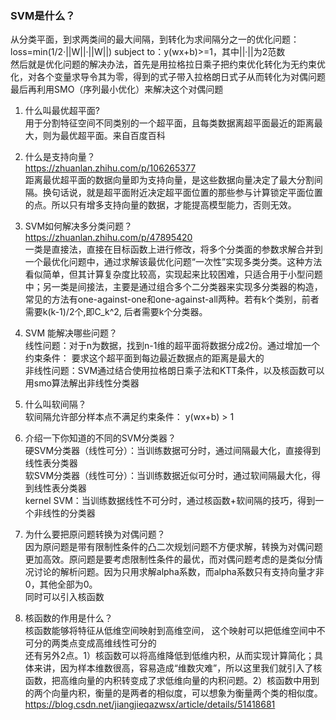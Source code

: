 ### SVM是什么？  
从分类平面，到求两类间的最大间隔，到转化为求间隔分之一的优化问题：loss=min(1/2·||W||·||W||) subject to：y(wx+b)>=1，其中||·||为2范数     
然后就是优化问题的解决办法，首先是用拉格拉日乘子把约束优化转化为无约束优化，对各个变量求导令其为零，得到的式子带入拉格朗日式子从而转化为对偶问题   
最后再利用SMO（序列最小优化）来解决这个对偶问题  

1. 什么叫最优超平面?  
用于分割特征空间不同类别的一个超平面，且每类数据离超平面最近的距离最大，则为最优超平面。来自百度百科

2. 什么是支持向量？  
https://zhuanlan.zhihu.com/p/106265377  
距离最优超平面的数据向量即为支持向量，是这些数据向量决定了最大分割间隔。换句话说，就是超平面附近决定超平面位置的那些参与计算锁定平面位置的点。所以只有增多支持向量的数据，才能提高模型能力，否则无效。

3. SVM如何解决多分类问题？  
https://zhuanlan.zhihu.com/p/47895420  
一类是直接法，直接在目标函数上进行修改，将多个分类面的参数求解合并到一个最优化问题中，通过求解该最优化问题“一次性”实现多类分类。这种方法看似简单，但其计算复杂度比较高，实现起来比较困难，只适合用于小型问题中；另一类是间接法，主要是通过组合多个二分类器来实现多分类器的构造，常见的方法有one-against-one和one-against-all两种。若有k个类别，前者需要k(k-1)/2个,即C_k^2, 后者需要k个分类器。

4. SVM 能解决哪些问题？  
线性问题：对于n为数据，找到n-1维的超平面将数据分成2份。通过增加一个约束条件： 要求这个超平面到每边最近数据点的距离是最大的  
非线性问题：SVM通过结合使用拉格朗日乘子法和KTT条件，以及核函数可以用smo算法解出非线性分类器

5. 什么叫软间隔？   
软间隔允许部分样本点不满足约束条件： y(wx+b) > 1

6. 介绍一下你知道的不同的SVM分类器？  
硬SVM分类器（线性可分）：当训练数据可分时，通过间隔最大化，直接得到线性表分类器  
软SVM分类器（线性可分）：当训练数据近似可分时，通过软间隔最大化，得到线性表分类器  
kernel SVM：当训练数据线性不可分时，通过核函数+软间隔的技巧，得到一个非线性的分类器  

7. 为什么要把原问题转换为对偶问题？  
因为原问题是带有限制性条件的凸二次规划问题不方便求解，转换为对偶问题更加高效。原问题是要考虑限制性条件的最优，而对偶问题考虑的是类似分情况讨论的解析问题。因为只用求解alpha系数，而alpha系数只有支持向量才非0，其他全部为0。  
同时可以引入核函数  

8. 核函数的作用是什么？  
核函数能够将特征从低维空间映射到高维空间， 这个映射可以把低维空间中不可分的两类点变成高维线性可分的  
还有另外2点。1）核函数可以将高维降低到低维内积，从而实现计算简化；具体来讲，因为样本维数很高，容易造成“维数灾难”，所以这里我们就引入了核函数，把高维向量的内积转变成了求低维向量的内积问题。2）核函数中用到的两个向量内积，衡量的是两者的相似度，可以想象为衡量两个类的相似度。  
https://blog.csdn.net/jiangjieqazwsx/article/details/51418681



